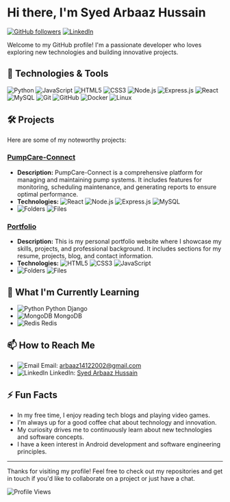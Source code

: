 # Hi there, I'm Syed Arbaaz Hussain

[![GitHub followers](https://img.shields.io/github/followers/SyedArbaazHussain?label=Follow&style=social)](https://github.com/SyedArbaazHussain)
[![LinkedIn](https://img.shields.io/badge/LinkedIn-Connect-blue)](https://www.linkedin.com/in/syed-arbaaz-hussain-7267ab228)

Welcome to my GitHub profile! I'm a passionate developer who loves exploring new technologies and building innovative projects.

## 🔧 Technologies & Tools

![Python](https://img.icons8.com/color/40/000000/python.png)
![JavaScript](https://img.icons8.com/color/40/000000/javascript.png)
![HTML5](https://img.icons8.com/color/40/000000/html-5.png)
![CSS3](https://img.icons8.com/color/40/000000/css3.png)
![Node.js](https://img.icons8.com/color/40/000000/nodejs.png)
![Express.js](https://img.icons8.com/?size=40&id=2ZOaTclOqD4q&format=png&color=000000)
![React](https://img.icons8.com/plasticine/40/000000/react.png)
![MySQL](https://img.icons8.com/?size=40&id=UFXRpPFebwa2&format=png&color=000000)
![Git](https://img.icons8.com/color/40/000000/git.png)
![GitHub](https://img.icons8.com/fluent/40/000000/github.png)
![Docker](https://img.icons8.com/color/40/000000/docker.png)
![Linux](https://img.icons8.com/color/40/000000/linux.png)

## 🛠️ Projects

Here are some of my noteworthy projects:

### [PumpCare-Connect](https://github.com/SyedArbaazHussain/PumpCare-Connect)
- **Description:** PumpCare-Connect is a comprehensive platform for managing and maintaining pump systems. It includes features for monitoring, scheduling maintenance, and generating reports to ensure optimal performance.
- **Technologies:** ![React](https://img.icons8.com/plasticine/30/000000/react.png) ![Node.js](https://img.icons8.com/color/30/000000/nodejs.png) ![Express.js](https://img.icons8.com/?size=30&id=2ZOaTclOqD4q&format=png&color=000000) ![MySQL](https://img.icons8.com/?size=50&id=UFXRpPFebwa2&format=png&color=000000)
- ![Folders](https://img.shields.io/github/directory-file-count/SyedArbaazHussain/PumpCare-Connect?type=dir&style=for-the-badge&label=Folders)   ![Files](https://img.shields.io/github/directory-file-count/SyedArbaazHussain/PumpCare-Connect?type=file&style=for-the-badge&label=Files)

### [Portfolio](https://github.com/SyedArbaazHussain/Portfolio)
- **Description:** This is my personal portfolio website where I showcase my skills, projects, and professional background. It includes sections for my resume, projects, blog, and contact information.
- **Technologies:** ![HTML5](https://img.icons8.com/color/30/000000/html-5.png) ![CSS3](https://img.icons8.com/color/30/000000/css3.png) ![JavaScript](https://img.icons8.com/color/30/000000/javascript.png)
- ![Folders](https://img.shields.io/github/directory-file-count/SyedArbaazHussain/Portfolio?type=dir&style=for-the-badge&label=Folders)   ![Files](https://img.shields.io/github/directory-file-count/SyedArbaazHussain/Portfolio?type=file&style=for-the-badge&label=Files)

## 🌱 What I'm Currently Learning

- ![Python](https://img.icons8.com/color/20/000000/python.png) Python Django
- ![MongoDB](https://img.icons8.com/color/20/000000/mongodb.png) MongoDB
- ![Redis](https://img.icons8.com/color/20/000000/redis.png) Redis

## 📫 How to Reach Me

- ![Email](https://img.icons8.com/?size=20&id=LPcVDft9Isqt&format=png&color=000000) Email: [arbaaz14122002@gmail.com](mailto:arbaaz14122002@gmail.com)
- ![LinkedIn](https://img.icons8.com/?size=20&id=13930&format=png&color=000000) LinkedIn: [Syed Arbaaz Hussain](https://www.linkedin.com/in/syed-arbaaz-hussain-7267ab228)

## ⚡ Fun Facts

- In my free time, I enjoy reading tech blogs and playing video games.
- I'm always up for a good coffee chat about technology and innovation.
- My curiosity drives me to continuously learn about new technologies and software concepts.
- I have a keen interest in Android development and software engineering principles.

---

Thanks for visiting my profile! Feel free to check out my repositories and get in touch if you'd like to collaborate on a project or just have a chat.


![Profile Views](https://komarev.com/ghpvc/?username=SyedArbaazHussain&color=blue)

